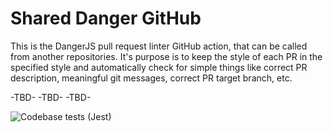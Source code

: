 # Shared Danger GitHub

This is the DangerJS pull request linter GitHub action, that can be called from another repositories. It's purpose is to keep the style of each PR in the specified style and automatically check for simple things like correct PR description, meaningful git messages, correct PR target branch, etc.

-TBD-
-TBD-
-TBD-

<!-- BADGES -->

![Codebase tests (Jest)](<https://github.com/espressif/shared-github-dangerjs/workflows/Codebase%20tests%20(Jest)/badge.svg>)
